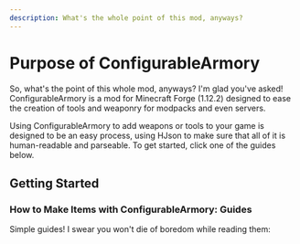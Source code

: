```yaml
---
description: What's the whole point of this mod, anyways?
---
```


# Purpose of ConfigurableArmory

So, what's the point of this whole mod, anyways? I'm glad you've asked!\
ConfigurableArmory is a mod for Minecraft Forge (1.12.2) designed to ease the creation of tools and weaponry for modpacks and even servers.

Using ConfigurableArmory to add weapons or tools to your game is designed to be an easy process, using HJson to make sure that all of it is human-readable and parseable. To get started, click one of the guides below.

## Getting Started

### How to Make Items with ConfigurableArmory: Guides

Simple guides! I swear you won't die of boredom while reading them:

